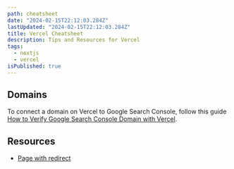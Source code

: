 ```yaml
---
path: cheatsheet
date: "2024-02-15T22:12:03.284Z"
lastUpdated: "2024-02-15T22:12:03.284Z"
title: Vercel Cheatsheet
description: Tips and Resources for Vercel
tags:
  - nextjs
  - vercel
isPublished: true
---
```


## Domains

To connect a domain on Vercel to Google Search Console, follow this guide [How to Verify Google Search Console Domain with Vercel](https://www.lukaspolak.com/blog/how-to-verify-google-search-console-domain-with-vercel).

## Resources

- [Page with redirect](https://www.marcusmth.com/page-with-redirect-fix)
